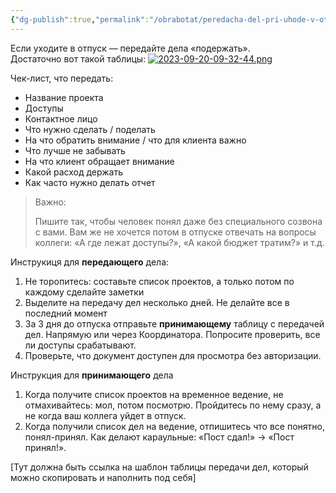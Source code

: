 ```yaml
---
{"dg-publish":true,"permalink":"/obrabotat/peredacha-del-pri-uhode-v-otpusk/"}
---
```


Если уходите в отпуск — передайте дела «подержать».  
Достаточно вот такой таблицы:
[![2023-09-20-09-32-44.png](https://i.postimg.cc/v873H3NF/2023-09-20-09-32-44.png)](https://postimg.cc/0rQpVdvc)

Чек-лист, что передать:
- Название проекта
- Доступы
- Контактное лицо
- Что нужно сделать / поделать
- На что обратить внимание / что для клиента важно
- Что лучше не забывать
- На что клиент обращает внимание
- Какой расход держать
- Как часто нужно делать отчет

> Важно:
> 
> Пишите так, чтобы человек понял даже без специального созвона с вами. Вам же не хочется потом в отпуске отвечать на вопросы коллеги: «А где лежат доступы?», «А какой бюджет тратим?» и т.д.

Инструкиця для **передающего** дела:
1. Не торопитесь: составьте список проектов, а только потом по каждому сделайте заметки
2. Выделите на передачу дел несколько дней. Не делайте все в последний момент
3. За 3 дня до отпуска отправьте **принимающему** таблицу с передачей дел. Напрямую или через Координатора. Попросите проверить, все ли доступы срабатывают.
4. Проверьте, что документ доступен для просмотра без авторизации.

Инструкция для **принимающего** дела
1. Когда получите список проектов на временное ведение, не отмахивайтесь: мол, потом посмотрю. Пройдитесь по нему сразу, а не когда ваш коллега уйдет в отпуск.
2. Когда получили список дел на ведение, отпишитесь что все понятно, понял-принял. Как делают караульные: «Пост сдал!» → «Пост принял!».

[Тут должна быть ссылка на шаблон таблицы передачи дел, который можно скопировать и наполнить под себя]